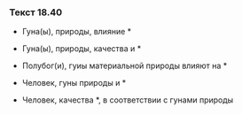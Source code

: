 ### Текст 18.40

- Гуна(ы), природы, влияние *

- Гуна(ы), природы, качества и *

- Полубог(и), гуиы материальной природы влияют на *

- Человек, гуны природы и *

- Человек, качества *, в соответствии с гунами природы
	
